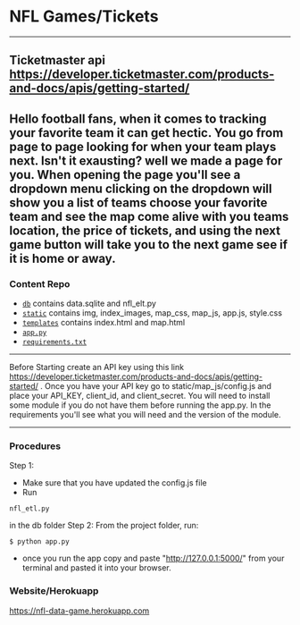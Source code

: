 # NFL Games/Tickets
-------------------------------------------------------------------------------------------------------------------------------------------
Ticketmaster api 
https://developer.ticketmaster.com/products-and-docs/apis/getting-started/
-------------------------------------------------------------------------------------------------------------------------------------------
Hello football fans, when it comes to tracking your favorite team it can get hectic. You go from page to page looking for when your team plays next. Isn't it exausting? well we made a page for you. When opening the page you'll see a dropdown menu clicking on the dropdown will show you a list of teams choose your favorite team and see the map come alive with you teams location, the price of tickets, and using the next game button will take you to the next game see if it is home or away. 
-------------------------------------------------------------------------------------------------------------------------------------------
### Content Repo
- [`db`](db) contains data.sqlite and nfl_elt.py
- [`static`](static) contains img, index_images, map_css, map_js, app.js, style.css
- [`templates`](templates) contains index.html and map.html
- [`app.py`](app.py)
- [`requirements.txt`](requirements.txt)
----------------------------------------------------------------------------------------------------------------------------------------
Before Starting 
create an API key using this link https://developer.ticketmaster.com/products-and-docs/apis/getting-started/ .
Once you have your API key go to static/map_js/config.js and place your  API_KEY, client_id, and client_secret.
You will need to install some module if you do not have them before running the app.py. In the requirements you'll see what you will need and the version of the module.

----------------------------------------------------------------------------------------------------------------------------------------
### Procedures
Step 1:
- Make sure that you have updated the config.js file
- Run
```
nfl_etl.py
``` 
in the db folder
Step 2:
From the project folder, run:
```
$ python app.py
```
- once you run the app copy and paste "http://127.0.0.1:5000/" from your terminal and pasted it into your browser.

### Website/Herokuapp
https://nfl-data-game.herokuapp.com
